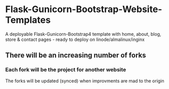 # Flask-Gunicorn-Bootstrap-Website-Templates
A deployable Flask-Gunicorn-Bootstrap4 template with home, about, blog, store &amp; contact pages - ready to deploy on linode/almalinux/inginx
## There will be an increasing number of forks
### Each fork will be the project for another website
The forks will be updated (synced) when improvments are mad to the origin
